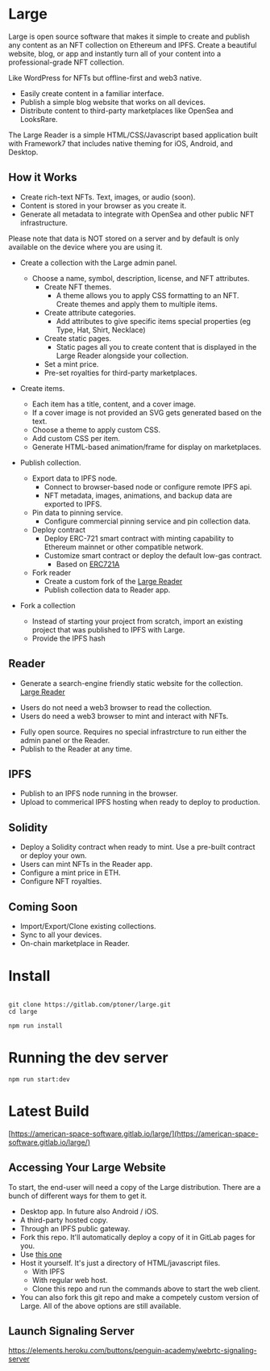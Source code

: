
# Large
Large is open source software that makes it simple to create and publish any content as an NFT collection on Ethereum and IPFS. Create a beautiful website, blog, or app and instantly turn all of your content into a professional-grade NFT collection. 

Like WordPress for NFTs but offline-first and web3 native. 
* Easily create content in a familiar interface.
* Publish a simple blog website that works on all devices.
* Distribute content to third-party marketplaces like OpenSea and LooksRare.

The Large Reader is a simple HTML/CSS/Javascript based application built with Framework7 that includes native theming for iOS, Android, and Desktop. 

## How it Works

* Create rich-text NFTs. Text, images, or audio (soon). 
* Content is stored in your browser as you create it.
* Generate all metadata to integrate with OpenSea and other public NFT infrastructure.

Please note that data is NOT stored on a server and by default is only available on the device where you are using it.

* Create a collection with the Large admin panel. 

    * Choose a name, symbol, description, license, and NFT attributes.
        * Create NFT themes. 
            * A theme allows you to apply CSS formatting to an NFT. Create themes and apply them to multiple items. 
        * Create attribute categories.
            * Add attributes to give specific items special properties (eg Type, Hat, Shirt, Necklace)
        * Create static pages.
            * Static pages all you to create content that is displayed in the Large Reader alongside your collection.
        * Set a mint price. 
        * Pre-set royalties for third-party marketplaces. 

* Create items.
    * Each item has a title, content, and a cover image.
    * If a cover image is not provided an SVG gets generated based on the text.
    * Choose a theme to apply custom CSS.
    * Add custom CSS per item.
    * Generate HTML-based animation/frame for display on marketplaces.

* Publish collection.
    * Export data to IPFS node.
        * Connect to browser-based node or configure remote IPFS api.
        * NFT metadata, images, animations, and backup data are exported to IPFS.
    * Pin data to pinning service.
        * Configure commercial pinning service and pin collection data.
    * Deploy contract
        * Deploy ERC-721 smart contract with minting capability to Ethereum mainnet or other compatible network.
        * Customize smart contract or deploy the default low-gas contract.
            * Based on [ERC721A](https://github.com/chiru-labs/ERC721A)
    * Fork reader
        * Create a custom fork of the [Large Reader](https://gitlab.com/ptoner/large-reader)
        * Publish collection data to Reader app.

* Fork a collection
    * Instead of starting your project from scratch, import an existing project that was published to IPFS with Large.
    * Provide the IPFS hash 

## Reader
* Generate a search-engine friendly static website for the collection. [Large Reader](https://gitlab.com/ptoner/large-reader)
 - Users do not need a web3 browser to read the collection.
 - Users do need a web3 browser to mint and interact with NFTs.

* Fully open source. Requires no special infrastrcture to run either the admin panel or the Reader.
* Publish to the Reader at any time.

## IPFS
* Publish to an IPFS node running in the browser.
* Upload to commerical IPFS hosting when ready to deploy to production. 

## Solidity
* Deploy a Solidity contract when ready to mint. Use a pre-built contract or deploy your own. 
* Users can mint NFTs in the Reader app.
* Configure a mint price in ETH.
* Configure NFT royalties.

## Coming Soon
* Import/Export/Clone existing collections.
* Sync to all your devices.
* On-chain marketplace in Reader.


# Install
```console

git clone https://gitlab.com/ptoner/large.git
cd large

npm run install

```


# Running the dev server
```console
npm run start:dev
```

# Latest Build
[https://american-space-software.gitlab.io/large/](https://american-space-software.gitlab.io/large/)


## Accessing Your Large Website

To start, the end-user will need a copy of the Large distribution. There are a bunch of different ways for them to get it. 

* Desktop app. In future also Android / iOS.
* A third-party hosted copy.
* Through an IPFS public gateway.
* Fork this repo. It'll automatically deploy a copy of it in GitLab pages for you. 
* Use [this one](https://american-space-software.gitlab.io/large/)
* Host it yourself. It's just a directory of HTML/javascript files. 
    * With IPFS
    * With regular web host.
    * Clone this repo and run the commands above to start the web client. 
* You can also fork this git repo and make a competely custom version of Large. All of the above options are still available. 


## Launch Signaling Server
https://elements.heroku.com/buttons/penguin-academy/webrtc-signaling-server